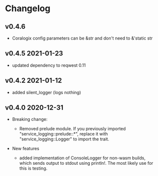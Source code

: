 # Changelog

## v0.4.6

- Coralogix config parameters can be &str and don't need to &'static str

## v0.4.5  2021-01-23
- updated dependency to reqwest 0.11

## v0.4.2  2021-01-12
- added silent_logger (logs nothing)

## v0.4.0  2020-12-31

- Breaking change: 
  - Removed prelude module. If you previously imported "service_logging::prelude::*",
    replace it with "service_logging::Logger" to import the trait.

- New features

  - added implementation of ConsoleLogger for non-wasm builds,
    which sends output to stdout using println!.
    The most likely use for this is testing.


